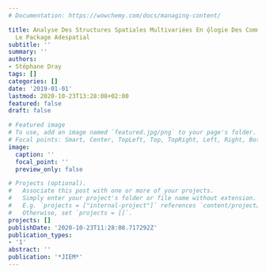 ```yaml
---
# Documentation: https://wowchemy.com/docs/managing-content/

title: Analyse Des Structures Spatiales Multivariées En ̧́ologie Des Communaut' ́Avec
  Le Package Adespatial
subtitle: ''
summary: ''
authors:
- Stéphane Dray
tags: []
categories: []
date: '2019-01-01'
lastmod: 2020-10-23T13:28:08+02:00
featured: false
draft: false

# Featured image
# To use, add an image named `featured.jpg/png` to your page's folder.
# Focal points: Smart, Center, TopLeft, Top, TopRight, Left, Right, BottomLeft, Bottom, BottomRight.
image:
  caption: ''
  focal_point: ''
  preview_only: false

# Projects (optional).
#   Associate this post with one or more of your projects.
#   Simply enter your project's folder or file name without extension.
#   E.g. `projects = ["internal-project"]` references `content/project/deep-learning/index.md`.
#   Otherwise, set `projects = []`.
projects: []
publishDate: '2020-10-23T11:28:08.717292Z'
publication_types:
- '1'
abstract: ''
publication: '*JIEM*'
---
```

